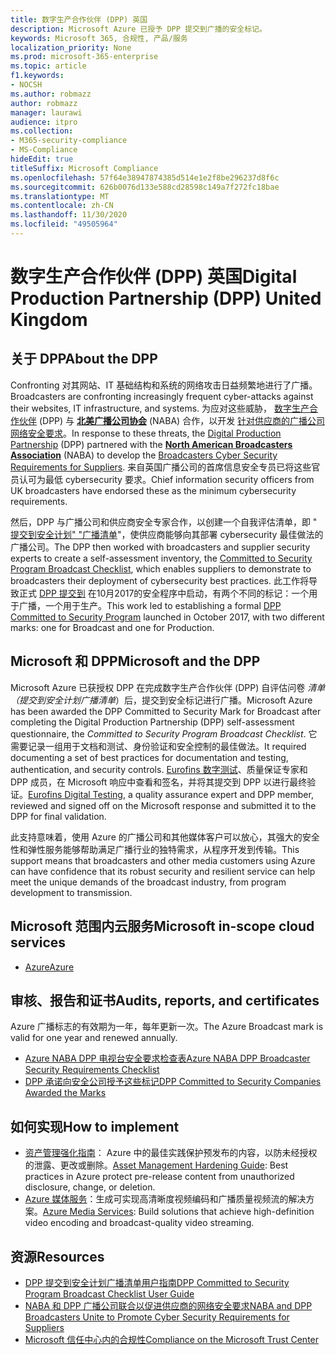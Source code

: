 ```yaml
---
title: 数字生产合作伙伴 (DPP) 英国
description: Microsoft Azure 已授予 DPP 提交到广播的安全标记。
keywords: Microsoft 365, 合规性, 产品/服务
localization_priority: None
ms.prod: microsoft-365-enterprise
ms.topic: article
f1.keywords:
- NOCSH
ms.author: robmazz
author: robmazz
manager: laurawi
audience: itpro
ms.collection:
- M365-security-compliance
- MS-Compliance
hideEdit: true
titleSuffix: Microsoft Compliance
ms.openlocfilehash: 57f64e38947874385d514e1e2f8be296237d8f6c
ms.sourcegitcommit: 626b0076d133e588cd28598c149a7f272fc18bae
ms.translationtype: MT
ms.contentlocale: zh-CN
ms.lasthandoff: 11/30/2020
ms.locfileid: "49505964"
---
```

# <a name="digital-production-partnership-dpp-united-kingdom"></a><span data-ttu-id="b6b4a-104">数字生产合作伙伴 (DPP) 英国</span><span class="sxs-lookup"><span data-stu-id="b6b4a-104">Digital Production Partnership (DPP) United Kingdom</span></span>

## <a name="about-the-dpp"></a><span data-ttu-id="b6b4a-105">关于 DPP</span><span class="sxs-lookup"><span data-stu-id="b6b4a-105">About the DPP</span></span>

<span data-ttu-id="b6b4a-106">Confronting 对其网站、IT 基础结构和系统的网络攻击日益频繁地进行了广播。</span><span class="sxs-lookup"><span data-stu-id="b6b4a-106">Broadcasters are confronting increasingly frequent cyber-attacks against their websites, IT infrastructure, and systems.</span></span> <span data-ttu-id="b6b4a-107">为应对这些威胁， [数字生产合作伙伴](https://www.thedpp.com/) (DPP) 与 [**北美广播公司协会**](https://nabanet.com/) (NABA) 合作，以开发 [针对供应商的广播公司网络安全要求](https://nabanet.com/wp-content/uploads/2017/08/NABA_DPP_CyberSecurity_Requirements_3.pdf)。</span><span class="sxs-lookup"><span data-stu-id="b6b4a-107">In response to these threats, the [Digital Production Partnership](https://www.thedpp.com/) (DPP) partnered with the [**North American Broadcasters Association**](https://nabanet.com/) (NABA) to develop the [Broadcasters Cyber Security Requirements for Suppliers](https://nabanet.com/wp-content/uploads/2017/08/NABA_DPP_CyberSecurity_Requirements_3.pdf).</span></span> <span data-ttu-id="b6b4a-108">来自英国广播公司的首席信息安全专员已将这些官员认可为最低 cybersecurity 要求。</span><span class="sxs-lookup"><span data-stu-id="b6b4a-108">Chief information security officers from UK broadcasters have endorsed these as the minimum cybersecurity requirements.</span></span>  
  
<span data-ttu-id="b6b4a-109">然后，DPP 与广播公司和供应商安全专家合作，以创建一个自我评估清单，即 " [提交到安全计划" "广播清单](https://dpp-assets.s3.amazonaws.com/wp-content/uploads/2017/10/CTS_BroadcastChecklist.xlsx)"，使供应商能够向其部署 cybersecurity 最佳做法的广播公司。</span><span class="sxs-lookup"><span data-stu-id="b6b4a-109">The DPP then worked with broadcasters and supplier security experts to create a self-assessment inventory, the [Committed to Security Program Broadcast Checklist](https://dpp-assets.s3.amazonaws.com/wp-content/uploads/2017/10/CTS_BroadcastChecklist.xlsx), which enables suppliers to demonstrate to broadcasters their deployment of cybersecurity best practices.</span></span> <span data-ttu-id="b6b4a-110">此工作将导致正式 [DPP 提交到](https://www.thedpp.com/tech/security/committed-to-security/) 在10月2017的安全程序中启动，有两个不同的标记：一个用于广播，一个用于生产。</span><span class="sxs-lookup"><span data-stu-id="b6b4a-110">This work led to establishing a formal [DPP Committed to Security Program](https://www.thedpp.com/tech/security/committed-to-security/) launched in October 2017, with two different marks: one for Broadcast and one for Production.</span></span>

## <a name="microsoft-and-the-dpp"></a><span data-ttu-id="b6b4a-111">Microsoft 和 DPP</span><span class="sxs-lookup"><span data-stu-id="b6b4a-111">Microsoft and the DPP</span></span>

<span data-ttu-id="b6b4a-112">Microsoft Azure 已获授权 DPP 在完成数字生产合作伙伴 (DPP) 自评估问卷 *清单（提交到安全计划广播清单*）后，提交到安全标记进行广播。</span><span class="sxs-lookup"><span data-stu-id="b6b4a-112">Microsoft Azure has been awarded the DPP Committed to Security Mark for Broadcast after completing the Digital Production Partnership (DPP) self-assessment questionnaire, the *Committed to Security Program Broadcast Checklist*.</span></span> <span data-ttu-id="b6b4a-113">它需要记录一组用于文档和测试、身份验证和安全控制的最佳做法。</span><span class="sxs-lookup"><span data-stu-id="b6b4a-113">It required documenting a set of best practices for documentation and testing, authentication, and security controls.</span></span> <span data-ttu-id="b6b4a-114">[Eurofins 数字测试](https://www.eurofins-digitaltesting.com/)、质量保证专家和 DPP 成员，在 Microsoft 响应中查看和签名，并将其提交到 DPP 以进行最终验证。</span><span class="sxs-lookup"><span data-stu-id="b6b4a-114">[Eurofins Digital Testing](https://www.eurofins-digitaltesting.com/), a quality assurance expert and DPP member, reviewed and signed off on the Microsoft response and submitted it to the DPP for final validation.</span></span>  
  
<span data-ttu-id="b6b4a-115">此支持意味着，使用 Azure 的广播公司和其他媒体客户可以放心，其强大的安全性和弹性服务能够帮助满足广播行业的独特需求，从程序开发到传输。</span><span class="sxs-lookup"><span data-stu-id="b6b4a-115">This support means that broadcasters and other media customers using Azure can have confidence that its robust security and resilient service can help meet the unique demands of the broadcast industry, from program development to transmission.</span></span>

## <a name="microsoft-in-scope-cloud-services"></a><span data-ttu-id="b6b4a-116">Microsoft 范围内云服务</span><span class="sxs-lookup"><span data-stu-id="b6b4a-116">Microsoft in-scope cloud services</span></span>

- [<span data-ttu-id="b6b4a-117">Azure</span><span class="sxs-lookup"><span data-stu-id="b6b4a-117">Azure</span></span>](https://aka.ms/AzureCompliance)

## <a name="audits-reports-and-certificates"></a><span data-ttu-id="b6b4a-118">审核、报告和证书</span><span class="sxs-lookup"><span data-stu-id="b6b4a-118">Audits, reports, and certificates</span></span>

<span data-ttu-id="b6b4a-119">Azure 广播标志的有效期为一年，每年更新一次。</span><span class="sxs-lookup"><span data-stu-id="b6b4a-119">The Azure Broadcast mark is valid for one year and renewed annually.</span></span>

- [<span data-ttu-id="b6b4a-120">Azure NABA DPP 电视台安全要求检查表</span><span class="sxs-lookup"><span data-stu-id="b6b4a-120">Azure NABA DPP Broadcaster Security Requirements Checklist</span></span>](https://aka.ms/Azure-CTS-Broadcast-Checklist)
- [<span data-ttu-id="b6b4a-121">DPP 承诺向安全公司授予这些标记</span><span class="sxs-lookup"><span data-stu-id="b6b4a-121">DPP Committed to Security Companies Awarded the Marks</span></span>](https://aka.ms/Azure-Asset-Mgmt)

## <a name="how-to-implement"></a><span data-ttu-id="b6b4a-122">如何实现</span><span class="sxs-lookup"><span data-stu-id="b6b4a-122">How to implement</span></span>

- <span data-ttu-id="b6b4a-123">[资产管理强化指南](https://aka.ms/Azure-Asset-Mgmt)： Azure 中的最佳实践保护预发布的内容，以防未经授权的泄露、更改或删除。</span><span class="sxs-lookup"><span data-stu-id="b6b4a-123">[Asset Management Hardening Guide](https://aka.ms/Azure-Asset-Mgmt): Best practices in Azure protect pre-release content from unauthorized disclosure, change, or deletion.</span></span>
- <span data-ttu-id="b6b4a-124">[Azure 媒体服务](https://docs.microsoft.com/azure/media-services/)：生成可实现高清晰度视频编码和广播质量视频流的解决方案。</span><span class="sxs-lookup"><span data-stu-id="b6b4a-124">[Azure Media Services](https://docs.microsoft.com/azure/media-services/): Build solutions that achieve high-definition video encoding and broadcast-quality video streaming.</span></span>

## <a name="resources"></a><span data-ttu-id="b6b4a-125">资源</span><span class="sxs-lookup"><span data-stu-id="b6b4a-125">Resources</span></span>

- [<span data-ttu-id="b6b4a-126">DPP 提交到安全计划广播清单用户指南</span><span class="sxs-lookup"><span data-stu-id="b6b4a-126">DPP Committed to Security Program Broadcast Checklist User Guide</span></span>](https://dpp-assets.s3.amazonaws.com/wp-content/uploads/2017/10/CTS_BroadcastChecklistUserGuide.pdf)
- [<span data-ttu-id="b6b4a-127">NABA 和 DPP 广播公司联合以促进供应商的网络安全要求</span><span class="sxs-lookup"><span data-stu-id="b6b4a-127">NABA and DPP Broadcasters Unite to Promote Cyber Security Requirements for Suppliers</span></span>](https://nabanet.com/wp-content/uploads/2017/08/NABAcaster-Issue_26.pdf)
- [<span data-ttu-id="b6b4a-128">Microsoft 信任中心内的合规性</span><span class="sxs-lookup"><span data-stu-id="b6b4a-128">Compliance on the Microsoft Trust Center</span></span>](https://www.microsoft.com/trust-center/compliance/compliance-overview)
